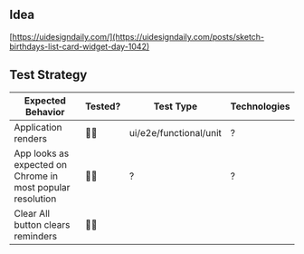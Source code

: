 ## Idea

[https://uidesigndaily.com/](https://uidesigndaily.com/posts/sketch-birthdays-list-card-widget-day-1042)

## Test Strategy

| Expected Behavior                                          | Tested? | Test Type              | Technologies |
| ---------------------------------------------------------- | ------- | ---------------------- | ------------ |
| Application renders                                        | 🙅‍♂️      | ui/e2e/functional/unit | ?            |
| App looks as expected on Chrome in most popular resolution | 🙅‍♂️      | ?                      | ?            |
| Clear All button clears reminders                          | 🙅‍♂️      |                        |              |
